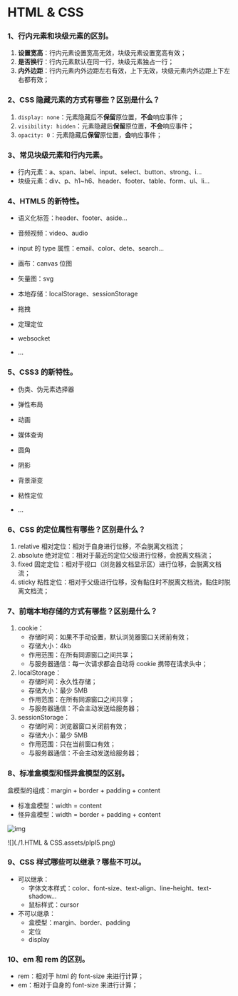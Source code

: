 # HTML & CSS

### 1、行内元素和块级元素的区别。

1. **设置宽高**：行内元素设置宽高无效，块级元素设置宽高有效；
2. **是否换行**：行内元素默认在同一行，块级元素独占一行；
3. **内外边距**：行内元素内外边距左右有效，上下无效，块级元素内外边距上下左右都有效；

### 2、CSS 隐藏元素的方式有哪些？区别是什么？

1. `display: none`：元素隐藏后不**保留**原位置，**不会**响应事件；
2. `visibility: hidden`：元素隐藏后**保留**原位置，**不会**响应事件；
3. `opacity: 0`：元素隐藏后**保留**原位置，**会**响应事件；

### 3、常见块级元素和行内元素。

- 行内元素：a、span、label、input、select、button、strong、i...
- 块级元素：div、p、h1~h6、header、footer、table、form、ul、li...

### 4、HTML5 的新特性。

- 语义化标签：header、footer、aside...
- 音频视频：video、audio
- input 的 type 属性：email、color、dete、search...
- 画布：canvas 位图
- 矢量图：svg

- 本地存储：localStorage、sessionStorage
- 拖拽
- 定理定位
- websocket
- ...

### 5、CSS3 的新特性。

- 伪类、伪元素选择器

- 弹性布局

- 动画

- 媒体查询

- 圆角

- 阴影

- 背景渐变

- 粘性定位

- ...


### 6、CSS 的定位属性有哪些？区别是什么？

1. relative 相对定位：相对于自身进行位移，不会脱离文档流；
2. absolute 绝对定位：相对于最近的定位父级进行位移，会脱离文档流；
3. fixed 固定定位：相对于视口（浏览器文档显示区）进行位移，会脱离文档流；
4. sticky 粘性定位：相对于父级进行位移，没有黏住时不脱离文档流，黏住时脱离文档流；

### 7、前端本地存储的方式有哪些？区别是什么？

1. cookie：
   - 存储时间：如果不手动设置，默认浏览器窗口关闭前有效；
   - 存储大小：4kb
   - 作用范围：在所有同源窗口之间共享；
   - 与服务器通信：每一次请求都会自动将 cookie 携带在请求头中；
2. localStorage：
   - 存储时间：永久性存储；
   - 存储大小：最少 5MB
   - 作用范围：在所有同源窗口之间共享；
   - 与服务器通信：不会主动发送给服务器；
3. sessionStorage：
   - 存储时间：浏览器窗口关闭前有效；
   - 存储大小：最少 5MB
   - 作用范围：只在当前窗口有效；
   - 与服务器通信：不会主动发送给服务器；

### 8、标准盒模型和怪异盒模型的区别。

盒模型的组成：margin + border + padding + content

- 标准盒模型：width = content
- 怪异盒模型：width = border + padding + content

![img](https://i.stack.imgur.com/pIpI5.png)

![](./1.HTML & CSS.assets/pIpI5.png)

### 9、CSS 样式哪些可以继承？哪些不可以。

- 可以继承：
  - 字体文本样式：color、font-size、text-align、line-height、text-shadow...
  - 鼠标样式：cursor
- 不可以继承：
  - 盒模型：margin、border、padding
  - 定位
  - display

### 10、em 和 rem 的区别。

- rem：相对于 html 的 font-size 来进行计算；
- em：相对于自身的 font-size 来进行计算；